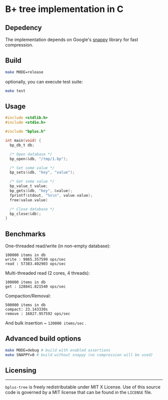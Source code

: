# B+ tree implementation in C

## Depedency
The implementation depends on Google's [snappy](https://github.com/google/snappy) library for fast compression.

## Build
```bash
make MODE=release
```
optionally, you can execute test suite:
```bash
make test
```

## Usage

```C
#include <stdlib.h>
#include <stdio.h>

#include "bplus.h"

int main(void) {
  bp_db_t db;

  /* Open database */
  bp_open(&db, "/tmp/1.bp");

  /* Set some value */
  bp_sets(&db, "key", "value");

  /* Get some value */
  bp_value_t value;
  bp_gets(&db, "key", &value);
  fprintf(stdout, "%s\n", value.value);
  free(value.value)

  /* Close database */
  bp_close(&db);
}
```

## Benchmarks

One-threaded read/write (in non-empty database):

```
100000 items in db
write : 9865.357599 ops/sec
read : 57383.402903 ops/sec
```

Multi-threaded read (2 cores, 4 threads):

```
100000 items in db
get : 128841.821540 ops/sec
```

Compaction/Removal:

```
500000 items in db
compact: 23.143330s
remove : 16827.957592 ops/sec
```

And bulk insertion ~ `120000 items/sec` .

## Advanced build options

```bash
make MODE=debug # build with enabled assertions
make SNAPPY=0 # build without snappy (no compression will be used)
```

## Licensing
---------
`bplus-tree` is freely redistributable under MIT X License.
Use of this source code is governed by a MIT license that can be found
in the `LICENSE` file.
